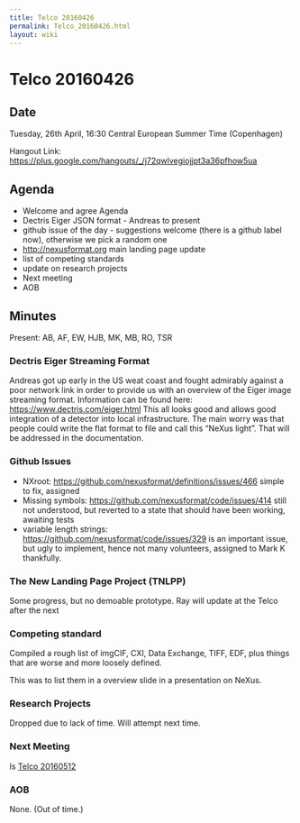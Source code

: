 ```yaml
---
title: Telco 20160426
permalink: Telco_20160426.html
layout: wiki
---
```

Telco 20160426
==============

Date
----

Tuesday, 26th April, 16:30 Central European Summer Time (Copenhagen)

Hangout Link:
<https://plus.google.com/hangouts/_/j72qwlvegiojjpt3a36pfhow5ua>

Agenda
------

-   Welcome and agree Agenda
-   Dectris Eiger JSON format - Andreas to present
-   github issue of the day - suggestions welcome (there is a github
    label now), otherwise we pick a random one
-   <http://nexusformat.org> main landing page update
-   list of competing standards
-   update on research projects
-   Next meeting
-   AOB

Minutes
-------

Present: AB, AF, EW, HJB, MK, MB, RO, TSR

### Dectris Eiger Streaming Format

Andreas got up early in the US weat coast and fought admirably against a
poor network link in order to provide us with an overview of the Eiger
image streaming format. Information can be found here:
<https://www.dectris.com/eiger.html> This all looks good and allows good
integration of a detector into local infrastructure. The main worry was
that people could write the flat format to file and call this “NeXus
light”. That will be addressed in the documentation.

### Github Issues

-   NXroot: <https://github.com/nexusformat/definitions/issues/466>
    simple to fix, assigned
-   Missing symbols: <https://github.com/nexusformat/code/issues/414>
    still not understood, but reverted to a state that should have been
    working, awaiting tests
-   variable length strings:
    <https://github.com/nexusformat/code/issues/329> is an important
    issue, but ugly to implement, hence not many volunteers, assigned to
    Mark K thankfully.

### The New Landing Page Project (TNLPP)

Some progress, but no demoable prototype. Ray will update at the Telco
after the next

### Competing standard

Compiled a rough list of imgCIF, CXI, Data Exchange, TIFF, EDF, plus
things that are worse and more loosely defined.

This was to list them in a overview slide in a presentation on NeXus.

### Research Projects

Dropped due to lack of time. Will attempt next time.

### Next Meeting

Is [Telco 20160512](Telco_20160512.html "wikilink")

### AOB

None. (Out of time.)
